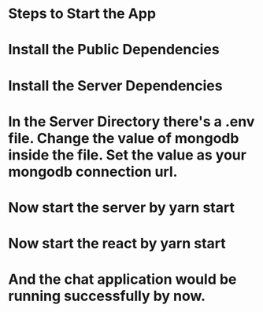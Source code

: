 # Steps to Start the App

# Install the Public Dependencies
# Install the Server Dependencies
# In the Server Directory there's a .env file. Change the value of mongodb inside the file. Set the value as your mongodb connection url.
# Now start the server by yarn start
# Now start the react by yarn start
# And the chat application would be running successfully by now.
